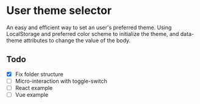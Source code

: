 # User theme selector
An easy and efficient way to set an user's preferred theme. Using LocalStorage and preferred color scheme to initialize the theme, and data-theme attributes to change the value of the body.

## Todo

- [X] Fix folder structure
- [ ] Micro-interaction with toggle-switch
- [ ] React example
- [ ] Vue example